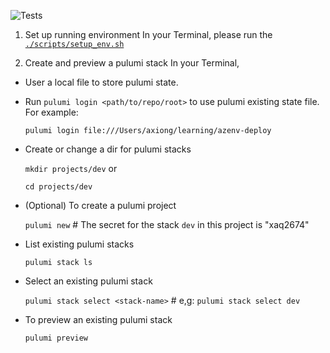 ![Tests](.github/workflows/ci.yml/badge.svg)

1. Set up running environment
In your Terminal, please run the [`./scripts/setup_env.sh`](./scripts/setup_env.sh)

2. Create and preview a pulumi stack
In your Terminal,

* User a local file to store pulumi state.

* Run `pulumi login <path/to/repo/root>` to use pulumi existing state file. For example:

    `pulumi login file:///Users/axiong/learning/azenv-deploy`

* Create or change a dir for pulumi stacks

    `mkdir projects/dev` or

    `cd projects/dev`

* (Optional) To create a pulumi project

    `pulumi new` # The secret for the stack `dev` in this project is "xaq2674"

* List existing pulumi stacks

    `pulumi stack ls`

* Select an existing pulumi stack

    `pulumi stack select <stack-name>` # e,g: `pulumi stack select dev`

* To preview an existing pulumi stack

    `pulumi preview`
